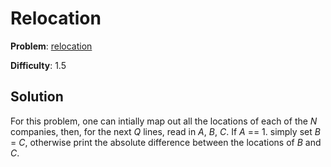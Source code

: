 # Relocation

**Problem**: [relocation](https://open.kattis.com/problems/relocation)

**Difficulty**: 1.5

## Solution

For this problem, one can intially map out all the locations of each of the *N* companies, then, for the next *Q* lines, read in *A*, *B*, *C*. If *A* == 1. simply set *B* = *C*, otherwise print the absolute difference between the locations of *B* and *C*.
